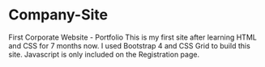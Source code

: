 # Company-Site
First Corporate Website - Portfolio
This is my first site after learning HTML and CSS for 7 months now. I used Bootstrap 4 and CSS Grid to build this site. Javascript is only included on the Registration page.
